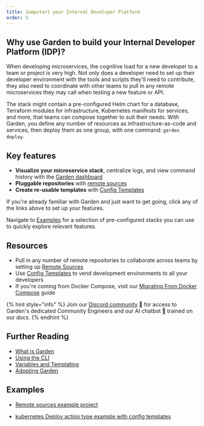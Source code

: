 ```yaml
---
title: Jumpstart your Internal Developer Platform
order: 5
---
```


## Why use Garden to build your Internal Developer Platform (IDP)?

When developing microservices, the cognitive load for a new developer to a team or project is very high. Not only does a developer need to set up their developer environment with the tools and scripts they'll need to contribute, they also need to coordinate with other teams to pull in any remote microservices they may call when testing a new feature or API.

The stack might contain a pre-configured Helm chart for a database, Terraform modules for infrastructure, Kubernetes manifests for services, and more, that teams can compose together to suit their needs. With Garden, you define any number of resources as infrastructure-as-code and services, then deploy them as one group, with one command: `garden deploy`.

## Key features

- **Visualize your microservice stack**, centralize logs, and view command history with the [Garden dashboard](https://app.garden.io)
- **Pluggable repositories** with [remote sources](../../features/remote-sources.md)
- **Create re-usable templates** with [Config Templates](../../features/config-templates.md)

If you're already familiar with Garden and just want to get going, click any of the links above to set up your features.

Navigate to [Examples](#examples) for a selection of pre-configured stacks you can use to quickly explore relevant features.

## Resources

- Pull in any number of remote repositories to collaborate across teams by setting up [Remote Sources](../../features/remote-sources.md)
- Use [Config Templates](../../features/config-templates.md) to vend development environments to all your developers
- If you're coming from Docker Compose, visit our [Migrating From Docker Compose](../../guides/migrating-from-docker-compose.md) guide

{% hint style="info" %}
Join our [Discord community](https://go.garden.io/discord) 🌸 for access to Garden's dedicated Community Engineers and our AI chatbot 🤖  trained on our docs.
{% endhint %}

## Further Reading

- [What is Garden](../../overview/what-is-garden.md)
- [Using the CLI](../../guides/using-the-cli.md)
- [Variables and Templating](../../features/variables-and-templating.md)
- [Adopting Garden](../../misc/adopting-garden.md)

## Examples

- [Remote sources example project](https://github.com/garden-io/garden/tree/0.14.3/examples/remote-sources)

- [kubernetes Deploy action type example with config templates](https://github.com/garden-io/garden/tree/0.14.3/examples/k8s-deploy-config-templates)
